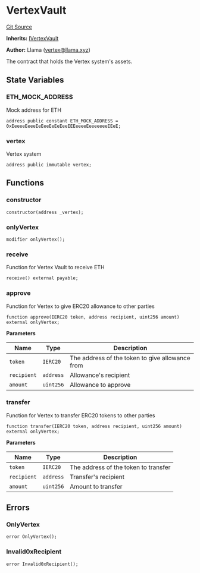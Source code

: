 # VertexVault
[Git Source](https://github.com/llama-community/vertex-v1/blob/8f0c32f021139cdafca13c86e5a5d1185dab4c15/src/vault/VertexVault.sol)

**Inherits:**
[IVertexVault](/src/vault/IVertexVault.sol/contract.IVertexVault.md)

**Author:**
Llama (vertex@llama.xyz)

The contract that holds the Vertex system's assets.


## State Variables
### ETH_MOCK_ADDRESS
Mock address for ETH


```solidity
address public constant ETH_MOCK_ADDRESS = 0xEeeeeEeeeEeEeeEeEeEeeEEEeeeeEeeeeeeeEEeE;
```


### vertex
Vertex system


```solidity
address public immutable vertex;
```


## Functions
### constructor


```solidity
constructor(address _vertex);
```

### onlyVertex


```solidity
modifier onlyVertex();
```

### receive

Function for Vertex Vault to receive ETH


```solidity
receive() external payable;
```

### approve

Function for Vertex to give ERC20 allowance to other parties


```solidity
function approve(IERC20 token, address recipient, uint256 amount) external onlyVertex;
```
**Parameters**

|Name|Type|Description|
|----|----|-----------|
|`token`|`IERC20`|The address of the token to give allowance from|
|`recipient`|`address`|Allowance's recipient|
|`amount`|`uint256`|Allowance to approve|


### transfer

Function for Vertex to transfer ERC20 tokens to other parties


```solidity
function transfer(IERC20 token, address recipient, uint256 amount) external onlyVertex;
```
**Parameters**

|Name|Type|Description|
|----|----|-----------|
|`token`|`IERC20`|The address of the token to transfer|
|`recipient`|`address`|Transfer's recipient|
|`amount`|`uint256`|Amount to transfer|


## Errors
### OnlyVertex

```solidity
error OnlyVertex();
```

### Invalid0xRecipient

```solidity
error Invalid0xRecipient();
```

